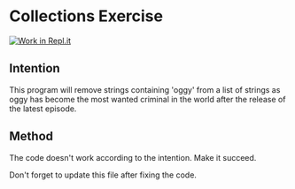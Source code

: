 # Collections Exercise

[![Work in Repl.it](https://classroom.github.com/assets/work-in-replit-14baed9a392b3a25080506f3b7b6d57f295ec2978f6f33ec97e36a161684cbe9.svg)](https://classroom.github.com/online_ide?assignment_repo_id=2970252&assignment_repo_type=AssignmentRepo)

## Intention

This program will remove strings containing 'oggy' from a list of strings as oggy has become the most wanted criminal in the world after the release of the latest episode.

## Method

The code doesn't work according to the intention. Make it succeed.

Don't forget to update this file after fixing the code.
